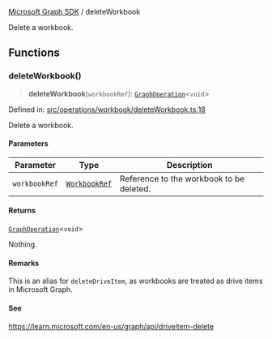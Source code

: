 [Microsoft Graph SDK](README.md) / deleteWorkbook

Delete a workbook.

## Functions

### deleteWorkbook()

> **deleteWorkbook**(`workbookRef`): [`GraphOperation`](GraphOperation.md#graphoperation)\<`void`\>

Defined in: [src/operations/workbook/deleteWorkbook.ts:18](https://github.com/Future-Secure-AI/microsoft-graph/blob/main/src/operations/workbook/deleteWorkbook.ts#L18)

Delete a workbook.

#### Parameters

| Parameter | Type | Description |
| ------ | ------ | ------ |
| `workbookRef` | [`WorkbookRef`](WorkbookRef.md#workbookref) | Reference to the workbook to be deleted. |

#### Returns

[`GraphOperation`](GraphOperation.md#graphoperation)\<`void`\>

Nothing.

#### Remarks

This is an alias for `deleteDriveItem`, as workbooks are treated as drive items in Microsoft Graph.

#### See

https://learn.microsoft.com/en-us/graph/api/driveitem-delete
